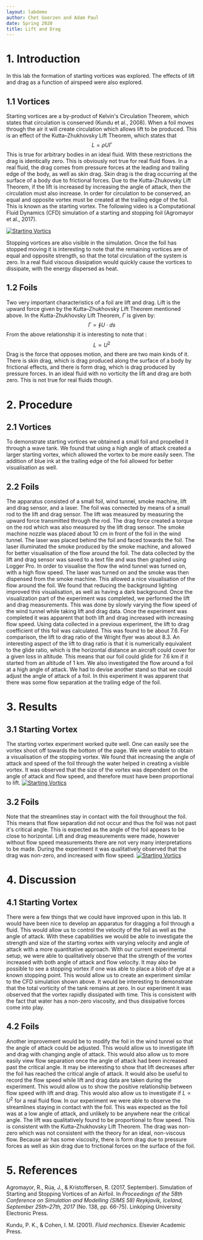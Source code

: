 ```yaml
---
layout: labdemo
author: Chet Goerzen and Adam Paul
date: Spring 2020 
title: Lift and Drag
---
```


# 1. Introduction
In this lab the formation of starting vortices was explored. The effects of lift and drag as a function of airspeed were also explored.
## 1.1 Vortices
Starting vortices are a by-product of Kelvin's Circulation Theorem, which states that circulation is conserved (Kundu et al., 2008). When a foil moves through the air it will create circulation which allows lift to be produced. This is an effect of the Kutta–Zhukhovsky Lift Theorem, which states that $$L = \rho U \Gamma$$
This is true for arbitrary bodies in an ideal fluid. With these restrictions the drag is identically zero. This is obviously not true for real fluid flows. In a real fluid, the drag comes from pressure forces at the leading and trailing edge of the body, as well as skin drag. Skin drag is the drag occurring at the surface of a body due to frictional forces. Due to the Kutta-Zhukovsky Lift Theorem, if the lift is increased by increasing the angle of attack, then the circulation must also increase. In order for circulation to be conserved, an equal and opposite vortex must be created at the trailing edge of the foil. This is known as the starting vortex. The following video is a Computational Fluid Dynamics (CFD) simulation of a starting and stopping foil (Agromayor et al., 2017). 

[![Starting Vortics](http://img.youtube.com/vi/bvV7-9wAXc0/0.jpg)](http://www.youtube.com/watch?v=bvV7-9wAXc0)

Stopping vortices are also visible in the simulation. Once the foil has stopped moving it is interesting to note that the remaining vortices are of equal and opposite strength, so that the total circulation of the system is zero. In a real fluid viscous dissipation would quickly cause the vortices to dissipate, with the energy dispersed as heat.
## 1.2 Foils
Two very important characteristics of a foil are lift and drag. Lift is the upward force given by the Kutta–Zhukhovsky Lift Theorem mentioned above. In the Kutta-Zhukhovsky Lift Theorem, $\Gamma$ is given by:
$$\Gamma = \oint U \cdot ds $$
From the above relationship it is interesting to note that :
$$L \propto U^{2}$$
Drag is the force that opposes motion, and there are two main kinds of it. There is skin drag, which is drag produced along the surface of a body by frictional effects, and there is form drag, which is drag produced by pressure forces. In an ideal fluid with no vorticity the lift and drag are both zero. This is not true for real fluids though.
# 2. Procedure
## 2.1 Vortices
To demonstrate starting vortices we obtained a small foil and propelled it through a wave tank. We found that using a high angle of attack created a larger starting vortex, which allowed the vortex to be more easily seen. The addition of blue ink at the trailing edge of the foil allowed for better visualisation as well.
## 2.2 Foils
The apparatus consisted of a small foil, wind tunnel, smoke machine, lift and drag sensor, and a laser. The foil was connected by means of a small rod to the lift and drag sensor. The lift was measured by measuring the upward force transmitted through the rod. The drag force created a torque on the rod which was also measured by the lift drag sensor. The smoke machine nozzle was placed about 10 cm in front of the foil in the wind tunnel. The laser was placed behind the foil and faced towards the foil. The laser illuminated the smoke produced by the smoke machine, and allowed for better visualisation of the flow around the foil. The data collected by the lift and drag sensor was saved to a text file and was then graphed using Logger Pro. In order to visualise the flow the wind tunnel was turned on, with a high flow speed. The laser was turned on and the smoke was then dispensed from the smoke machine. This allowed a nice visualisation of the flow around the foil. We found that reducing the background lighting improved this visualisation, as well as having a dark background. Once the visualization part of the experiment was completed, we performed the lift and drag measurements. This was done by slowly varying the flow speed of the wind tunnel while taking lift and drag data. Once the experiment was completed it was apparent that both lift and drag increased with increasing flow speed. Using data collected in a previous experiment, the lift to drag coefficient of this foil was calculated. This was found to be about 7.6. For comparison, the lift to drag ratio of the Wright flyer was about 8.3. An interesting aspect of the lift to drag ratio is that it is numerically equivalent to the glide ratio, which is the horizontal distance an aircraft could cover for a given loss in altitude. This means that our foil could glide for 7.6 km if it started from an altitude of 1 km. We also investigated the flow around a foil at a high angle of attack. We had to devise another stand so that we could adjust the angle of attack of a foil. In this experiment it was apparent that there was some flow separation at the trailing edge of the foil.
# 3. Results
## 3.1 Starting Vortex
The starting vortex experiment worked quite well. One can easily see the vortex shoot off towards the bottom of the page. We were unable to obtain a visualisation of the stopping vortex. We found that increasing the angle of attack and speed of the foil through the water helped in creating a visible vortex. It was observed that the size of the vortex was dependent on the angle of attack and flow speed, and therefore must have been proportional to lift.
[![Starting Vortics](http://img.youtube.com/vi/qrUmjv3ylrs/0.jpg)](http://www.youtube.com/watch?v=qrUmjv3ylrs)
## 3.2 Foils
Note that the streamlines stay in contact with the foil throughout the foil. This means that flow separation did not occur and thus the foil was not past it's critical angle. This is expected as the angle of the foil appears to be close to horizontal. Lift and drag measurements were made, however without flow speed measurements there are not very many interpretations to be made. During the experiment it was qualitatively observed that the drag was non-zero, and increased with flow speed.
[![Starting Vortics](http://img.youtube.com/vi/v-ukG9pKIu8/0.jpg)](http://www.youtube.com/watch?v=v-ukG9pKIu8)

# 4. Discussion
## 4.1 Starting Vortex
There were a few things that we could have improved upon in this lab. It would have been nice to develop an apparatus for dragging a foil through a fluid. This would allow us to control the velocity of the foil as well as the angle of attack. With these capabilities we would be able to investigate the strength and size of the starting vortex with varying velocity and angle of attack with a more quantitative approach. With our current experimental setup, we were able to qualitatively observe that the strength of the vortex increased with both angle of attack and flow velocity. It may also be possible to see a stopping vortex if one was able  to place a blob of dye at a known stopping point. This would allow us to create an experiment similar to the CFD simulation shown above. It would be interesting to demonstrate that the total vorticity of the tank remains at zero. In our experiment it was observed that the vortex rapidly dissipated with time. This is consistent with the fact that water has a non-zero viscosity, and thus dissipative forces come into play.
## 4.2 Foils
Another improvement would be to modify the foil in the wind tunnel so that the angle of attack could be adjusted. This would allow us to investigate lift and drag with changing angle of attack. This would also allow us to more easily view flow separation once the angle of attack had been increased past the critical angle. It may be interesting to show that lift decreases after the foil has reached the critical angle of attack. It would also be useful to record the flow speed while lift and drag data are taken during the experiment. This would allow us to show the positive relationship between flow speed with lift and drag. This would also allow us to investigate if $L \propto U^{2}$ for a real fluid flow. In our experiment we were able to observe the streamlines staying in contact with the foil. This was expected as the foil was at a low angle of attack, and unlikely to be anywhere near the critical angle. The lift  was qualitatively found to be proportional to flow speed. This is consistent with the Kutta–Zhukhovsky Lift Theorem. The drag was non-zero which was not consistent with the theory for an ideal, non-viscous flow. Because air has some viscosity, there is form drag due to pressure forces as well as skin drag due to frictional forces on the surface of the foil.
# 5. References
Agromayor, R., Rúa, J., & Kristoffersen, R. (2017, September). Simulation of Starting and Stopping Vortices of an Airfoil. In _Proceedings of the 58th Conference on Simulation and Modelling (SIMS 58) Reykjavik, Iceland, September 25th–27th, 2017_ (No. 138, pp. 66-75). Linköping University Electronic Press.

Kundu, P. K., & Cohen, I. M. (2001). _Fluid mechanics_. Elsevier Academic Press.
